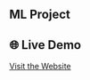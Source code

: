 ## ML Project
## 🌐 Live Demo
[Visit the Website](https://credit-card-fraud-detection-rb3v.onrender.com)
